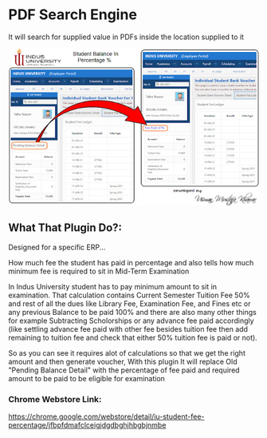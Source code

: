 # PDF Search Engine
 It will search for supplied value in PDFs inside the location supplied to it

![alt text](https://github.com/xerone9/Chrome-Plugins/blob/main/IU%20-%20Student%20Percentage/ERP.jpg)

## What That Plugin Do?:
Designed for a specific ERP...

How much fee the student has paid in percentage and also tells how much minimum fee is required to sit in Mid-Term Examination

In Indus University student has to pay minimum amount to sit in examination. That calculation contains Current Semester Tuition Fee 50% and rest of all the dues like Library Fee, Examination Fee, and Fines etc or any previous Balance to be paid 100% and there are also many other things for example Subtracting Scholorships or any advance fee paid accordingly (like settling advance fee paid with other fee besides tuition fee then add remaining to tuition fee and check that either 50% tuition fee is paid or not).

So as you can see it requires alot of calculations so that we get the right amount and then generate voucher, With this plugin It will replace Old "Pending Balance Detail" with the percentage of fee paid and required amount to be paid to be eligible for examination

### Chrome Webstore Link:

https://chrome.google.com/webstore/detail/iu-student-fee-percentage/jfbpfdmafclceigjdgdbghjhbgbjnmbe
